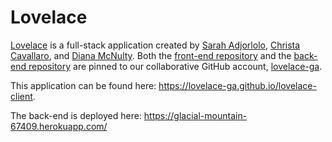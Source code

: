 # Lovelace

[Lovelace](https://lovelace-ga.github.io/lovelace-client) is a full-stack
application created by [Sarah Adjorlolo](https://github.com/sadjorlolo), [Christa Cavallaro](https://github.com/cavallaroc9), and [Diana McNulty](https://github.com/dianamcnulty).
Both the [front-end repository](https://github.com/lovelace-ga/lovelace-client)
and the [back-end repository](https://github.com/lovelace-ga/lovelace-express-api)
are pinned to our collaborative GitHub account, [lovelace-ga](https://github.com/lovelace-ga).

This application can be found here: https://lovelace-ga.github.io/lovelace-client.

The back-end is deployed here: https://glacial-mountain-67409.herokuapp.com/
